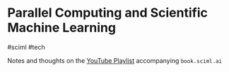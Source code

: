 # Parallel Computing and Scientific Machine Learning

#sciml
#tech

Notes and thoughts on the [YouTube
Playlist](https://www.youtube.com/channel/UCDtsHjkOEMHYPGgpKX8VOPg)
accompanying `book.sciml.ai`

